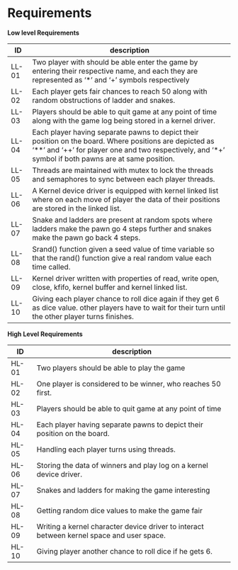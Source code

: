 # Requirements


**Low level Requirements**


|ID	|description|
|---|------------|
|LL-01|	Two player with should be able enter the game by entering their respective name, and each they are represented as ‘*’ and ‘+’ symbols respectively|
 |LL-02|	Each player gets fair chances to reach 50 along with random obstructions of ladder and snakes.|
|LL-03|	Players should be able to quit game at any point of time along with the game log being stored in a kernel driver.|
|LL-04|	Each player having separate pawns to depict their position on the board. Where positions are depicted as ‘**’ and ‘++’ for player one and two respectively, and ‘*+’ symbol if both pawns are at same position.|
|LL-05|	Threads are maintained with mutex to lock the threads and semaphores to sync between each player threads.|
|LL-06|	A Kernel device driver is equipped with kernel linked list where on each move of player the data of their positions are stored in the linked list.|
|LL-07|	Snake and ladders are present at random spots where ladders make the pawn go 4 steps further and snakes make the pawn go back 4 steps.|
|LL-08|	Srand() function given a seed value of time variable so that the rand() function give a real random value each time called.|
|LL-09|	Kernel driver written with properties of read, write open, close, kfifo, kernel buffer and kernel linked list.|
|LL-10|	Giving each player chance to roll dice again if they get 6 as dice value. other players have to wait for their turn until the other player turns finishes.|


**High Level Requirements**


|ID	|description|
|---|-----------|
|HL-01|	Two players should be able to play the game|
|HL-02|	One player is considered to be winner, who reaches 50 first.|
|HL-03| Players should be able to quit game at any point of time|
|HL-04|	Each player having separate pawns to depict their position on the board.|
|HL-05|	Handling each player turns using threads.|
|HL-06|	Storing the data of winners and play log on a kernel device driver.|
|HL-07|	Snakes and ladders for making the game interesting|
|HL-08|	Getting random dice values to make the game fair|
|HL-09|	Writing a kernel character device driver to interact between kernel space and user space.|
|HL-10|	Giving player another chance to roll dice if he gets 6.|

